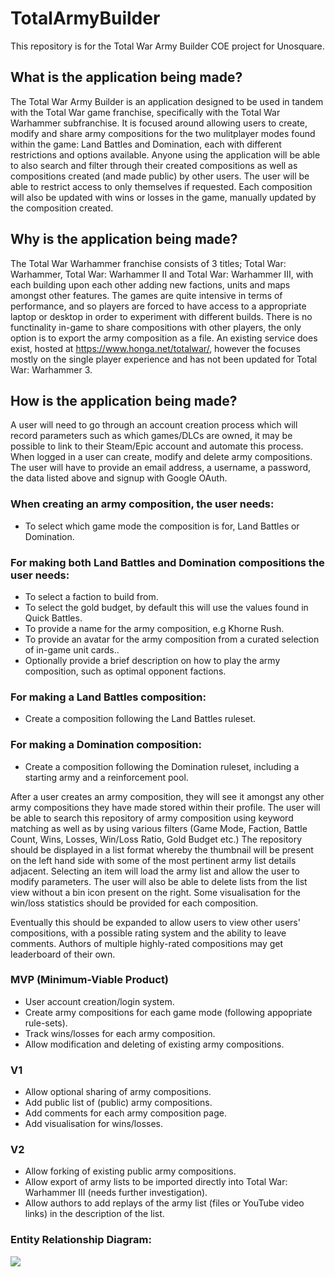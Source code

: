 # TotalArmyBuilder

This repository is for the Total War Army Builder COE project for Unosquare.

## What is the application being made?

The Total War Army Builder is an application designed to be used in tandem with the Total War game franchise, specifically with the Total War Warhammer subfranchise. It is focused around allowing users to create, modify and share army compositions for the two mulitplayer modes found within the game: Land Battles and Domination, each with different restrictions and options available. Anyone using the application will be able to also search and filter through their created compositions as well as compositions created (and made public) by other users. The user will be able to restrict access to only themselves if requested. Each composition will also be updated with wins or losses in the game, manually updated by the composition created.

## Why is the application being made?
The Total War Warhammer franchise consists of 3 titles; Total War: Warhammer, Total War: Warhammer II and Total War: Warhammer III, with each building upon each other adding new factions, units and maps amongst other features. The games are quite intensive in terms of performance, and so players are forced to have access to a appropriate laptop or desktop in order to experiment with different builds. There is no functinality in-game to share compositions with other players, the only option is to export the army composition as a file. An existing service does exist, hosted at https://www.honga.net/totalwar/, however the focuses mostly on the single player experience and has not been updated for Total War: Warhammer 3. 

## How is the application being made?

A user will need to go through an account creation process which will record parameters such as which games/DLCs are owned, it may be possible to link to their Steam/Epic account and automate this process. When logged in a user can create, modify and delete army compositions. The user will have to provide an email address, a username, a password, the data listed above and signup with Google OAuth.

### When creating an army composition, the user needs:
* To select which game mode the composition is for, Land Battles or Domination.

### For making both Land Battles and Domination compositions the user needs:
* To select a faction to build from.
* To select the gold budget, by default this will use the values found in Quick Battles.
* To provide a name for the army composition, e.g Khorne Rush.
* To provide an avatar for the army composition from a curated selection of in-game unit cards..
* Optionally provide a brief description on how to play the army composition, such as optimal opponent factions.

### For making a Land Battles composition:
* Create a composition following the Land Battles ruleset.

### For making a Domination composition:
* Create a composition following the Domination ruleset, including a starting army and a reinforcement pool.

After a user creates an army composition, they will see it amongst any other army compositions they have made stored within their profile. The user will be able to search this repository of army composition using keyword matching as well as by using various filters (Game Mode, Faction, Battle Count, Wins, Losses, Win/Loss Ratio, Gold Budget etc.) The repository should be displayed in a list format whereby the thumbnail will be present on the left hand side with some of the most pertinent army list details adjacent. Selecting an item will load the army list and allow the user to modify parameters. The user will also be able to delete lists from the list view without a bin icon present on the right. Some visualisation for the win/loss statistics should be provided for each composition.

Eventually this should be expanded to allow users to view other users' compositions, with a possible rating system and the ability to leave comments. Authors of multiple highly-rated compositions may get leaderboard of their own.

### MVP (Minimum-Viable Product)
* User account creation/login system.
* Create army compositions for each game mode (following appopriate rule-sets).
* Track wins/losses for each army composition.
* Allow modification and deleting of existing army compositions.

### V1
* Allow optional sharing of army compositions.
* Add public list of (public) army compositions.
* Add comments for each army composition page.
* Add visualisation for wins/losses.

### V2
* Allow forking of existing public army compositions.
* Allow export of army lists to be imported directly into Total War: Warhammer III (needs further investigation).
* Allow authors to add replays of the army list (files or YouTube video links) in the description of the list.

### Entity Relationship Diagram:

[![](https://mermaid.ink/img/pako:eNqN0s2KwyAQAOBXkTmXPoA3N0oRkhiiaVnwIo27Ld0ki00OJebd65alZPuz1dOIH-PMMCNsu9oCBuvo3nw60-gWXQ9JElHlCnm_XHYjSkRWCMkVFznCaGeOz6z3iGWEpy9VQaTciJK-hJVkZU4ydg_nRU3dBZM1UaSMom8VXTH1P7107xFlMil58bj7Wx9ScxpVQfqw_VsYpp8KKaMyRs9JvRcs6usq50pGyQ2_Dmcu_8bzG0KwgMa6xuzrsIbjz5uGfmcbqwGHsDbuoEG3U3Bm6Dt5areAezfYBQzftent7-IC_jBfRzudAUIOwlA?type=png)](https://mermaid.live/edit#pako:eNqN0s2KwyAQAOBXkTmXPoA3N0oRkhiiaVnwIo27Ld0ki00OJebd65alZPuz1dOIH-PMMCNsu9oCBuvo3nw60-gWXQ9JElHlCnm_XHYjSkRWCMkVFznCaGeOz6z3iGWEpy9VQaTciJK-hJVkZU4ydg_nRU3dBZM1UaSMom8VXTH1P7107xFlMil58bj7Wx9ScxpVQfqw_VsYpp8KKaMyRs9JvRcs6usq50pGyQ2_Dmcu_8bzG0KwgMa6xuzrsIbjz5uGfmcbqwGHsDbuoEG3U3Bm6Dt5areAezfYBQzftent7-IC_jBfRzudAUIOwlA) 
